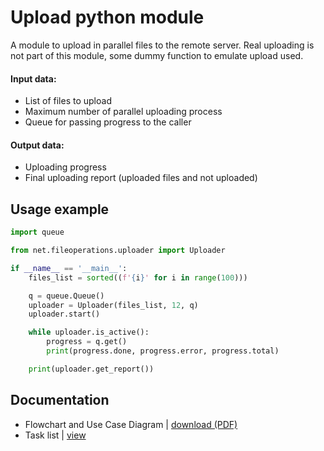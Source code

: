 # Upload python module
A module to upload in parallel files to the remote server.
Real uploading is not part of this module, some dummy function to emulate upload used.

#### Input data:
* List of files to upload
* Maximum number of parallel uploading process
* Queue for passing progress to the caller

#### Output data:
* Uploading progress
* Final uploading report (uploaded files and not uploaded)

## Usage example
```python
import queue

from net.fileoperations.uploader import Uploader

if __name__ == '__main__':
    files_list = sorted((f'{i}' for i in range(100)))

    q = queue.Queue()
    uploader = Uploader(files_list, 12, q)
    uploader.start()

    while uploader.is_active():
        progress = q.get()
        print(progress.done, progress.error, progress.total)

    print(uploader.get_report())
```

## Documentation
* Flowchart and Use Case Diagram | [download (PDF)](https://github.com/linsdev/upload_python_module/raw/main/diagrams.pdf)
* Task list | [view](/task_list.txt)
